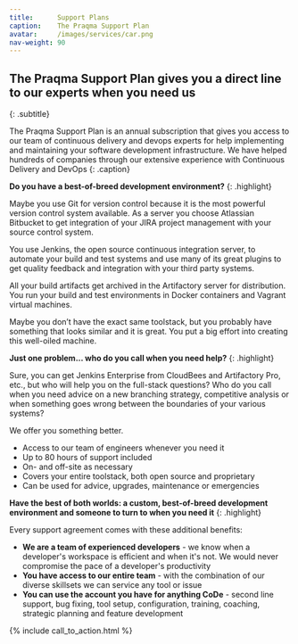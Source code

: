 ```yaml
---
title:      Support Plans
caption:    The Praqma Support Plan
avatar:     /images/services/car.png
nav-weight: 90
---
```


## The Praqma Support Plan gives you a direct line to our experts when you need us
{: .subtitle}

The Praqma Support Plan is an annual subscription that gives you access to our team
of continuous delivery and devops experts for help implementing and maintaining
your software development infrastructure.  We have helped hundreds of companies
through our extensive experience with Continuous Delivery and DevOps
{: .caption}

**Do you have a best-of-breed development environment?**
{: .highlight}

Maybe you use Git for version control because it is the most powerful version control system available.
As a server you choose Atlassian Bitbucket to get integration of your JIRA project management with your source control system.

You use Jenkins, the open source continuous integration server, to automate your build and test systems and use many of its great plugins to get quality feedback and integration with your third party systems.

All your build artifacts get archived in the Artifactory server for distribution.
You run your build and test environments in Docker containers and Vagrant virtual machines.

Maybe you don’t have the exact same toolstack, but you probably have something that looks similar and it is great.
You put a big effort into creating this well-oiled machine.

**Just one problem... who do you call when you need help?**
{: .highlight}

Sure, you can get Jenkins Enterprise from CloudBees and Artifactory Pro, etc., but who will help you on the full-stack questions?
Who do you call when you need advice on a new branching strategy, competitive analysis or when something goes wrong between the boundaries of your various systems?

We offer you something better.

 * Access to our team of engineers whenever you need it
 * Up to 80 hours of support included
 * On- and off-site as necessary
 * Covers your entire toolstack, both open source and proprietary
 * Can be used for advice, upgrades, maintenance or emergencies

**Have the best of both worlds: a custom, best-of-breed development environment and someone to turn to when you need it**
{: .highlight}

Every support agreement comes with these additional benefits:

* **We are a team of experienced developers** - we know when a developer's workspace is efficient and when it's not. We would never compromise the pace of a developer's productivity
* **You have access to our entire team** - with the combination of our diverse skillsets we can service any tool or issue
* **You can use the account you have for anything CoDe** - second line support, bug fixing, tool setup, configuration, training, coaching, strategic planning and feature development

{% include call_to_action.html %}
